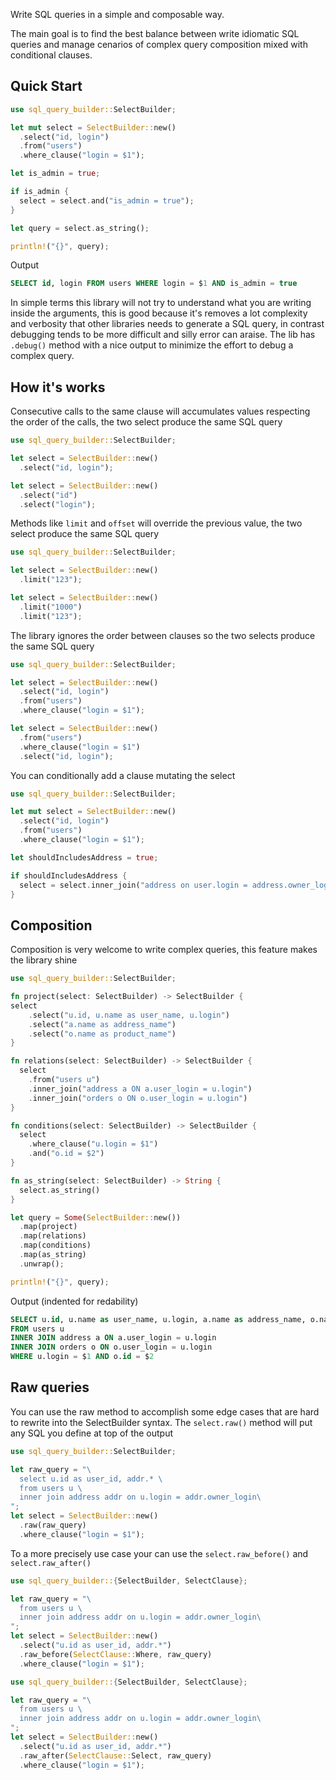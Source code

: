 Write SQL queries in a simple and composable way.

The main goal is to find the best balance between write idiomatic SQL queries and manage cenarios
of complex query composition mixed with conditional clauses.


## Quick Start

```rust
use sql_query_builder::SelectBuilder;

let mut select = SelectBuilder::new()
  .select("id, login")
  .from("users")
  .where_clause("login = $1");

let is_admin = true;

if is_admin {
  select = select.and("is_admin = true");
}

let query = select.as_string();

println!("{}", query);
```

Output

```sql
SELECT id, login FROM users WHERE login = $1 AND is_admin = true
```

In simple terms this library will not try to understand what you are writing inside the arguments, this is good
because it's removes a lot complexity and verbosity that other libraries needs to generate a SQL query,
in contrast debugging tends to be more difficult and silly error can araise.
The lib has `.debug()` method with a nice output to minimize the effort to debug a complex query.


## How it's works

Consecutive calls to the same clause will accumulates values respecting the order of the calls,
the two select produce the same SQL query

```rust
use sql_query_builder::SelectBuilder;

let select = SelectBuilder::new()
  .select("id, login");

let select = SelectBuilder::new()
  .select("id")
  .select("login");
```

Methods like `limit` and `offset` will override the previous value, the two select produce the same SQL query

```rust
use sql_query_builder::SelectBuilder;

let select = SelectBuilder::new()
  .limit("123");

let select = SelectBuilder::new()
  .limit("1000")
  .limit("123");
```

The library ignores the order between clauses so the two selects produce the same SQL query

```rust
use sql_query_builder::SelectBuilder;

let select = SelectBuilder::new()
  .select("id, login")
  .from("users")
  .where_clause("login = $1");

let select = SelectBuilder::new()
  .from("users")
  .where_clause("login = $1")
  .select("id, login");
```

You can conditionally add a clause mutating the select

```rust
use sql_query_builder::SelectBuilder;

let mut select = SelectBuilder::new()
  .select("id, login")
  .from("users")
  .where_clause("login = $1");

let shouldIncludesAddress = true;

if shouldIncludesAddress {
  select = select.inner_join("address on user.login = address.owner_login");
}
```


## Composition

Composition is very welcome to write complex queries, this feature makes the library shine

```rust
use sql_query_builder::SelectBuilder;

fn project(select: SelectBuilder) -> SelectBuilder {
select
    .select("u.id, u.name as user_name, u.login")
    .select("a.name as address_name")
    .select("o.name as product_name")
}

fn relations(select: SelectBuilder) -> SelectBuilder {
  select
    .from("users u")
    .inner_join("address a ON a.user_login = u.login")
    .inner_join("orders o ON o.user_login = u.login")
}

fn conditions(select: SelectBuilder) -> SelectBuilder {
  select
    .where_clause("u.login = $1")
    .and("o.id = $2")
}

fn as_string(select: SelectBuilder) -> String {
  select.as_string()
}

let query = Some(SelectBuilder::new())
  .map(project)
  .map(relations)
  .map(conditions)
  .map(as_string)
  .unwrap();

println!("{}", query);
```

Output (indented for redability)

```sql
SELECT u.id, u.name as user_name, u.login, a.name as address_name, o.name as product_name
FROM users u
INNER JOIN address a ON a.user_login = u.login
INNER JOIN orders o ON o.user_login = u.login
WHERE u.login = $1 AND o.id = $2
```


## Raw queries

You can use the raw method to accomplish some edge cases that are hard to rewrite into the SelectBuilder syntax.
The `select.raw()` method will put any SQL you define at top of the output

```rust
use sql_query_builder::SelectBuilder;

let raw_query = "\
  select u.id as user_id, addr.* \
  from users u \
  inner join address addr on u.login = addr.owner_login\
";
let select = SelectBuilder::new()
  .raw(raw_query)
  .where_clause("login = $1");
```

To a more precisely use case your can use the `select.raw_before()` and `select.raw_after()`

```rust
use sql_query_builder::{SelectBuilder, SelectClause};

let raw_query = "\
  from users u \
  inner join address addr on u.login = addr.owner_login\
";
let select = SelectBuilder::new()
  .select("u.id as user_id, addr.*")
  .raw_before(SelectClause::Where, raw_query)
  .where_clause("login = $1");
```

```rust
use sql_query_builder::{SelectBuilder, SelectClause};

let raw_query = "\
  from users u \
  inner join address addr on u.login = addr.owner_login\
";
let select = SelectBuilder::new()
  .select("u.id as user_id, addr.*")
  .raw_after(SelectClause::Select, raw_query)
  .where_clause("login = $1");
```

